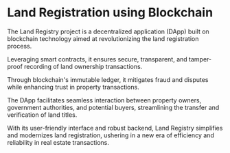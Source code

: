 # Land Registration using Blockchain

The Land Registry project is a decentralized application (DApp) built on blockchain technology aimed at revolutionizing the land registration process. 

Leveraging smart contracts, it ensures secure, transparent, and tamper-proof recording of land ownership transactions. 

Through blockchain's immutable ledger, it mitigates fraud and disputes while enhancing trust in property transactions. 

The DApp facilitates seamless interaction between property owners, government authorities, and potential buyers, streamlining the transfer and verification of land titles. 

With its user-friendly interface and robust backend, Land Registry simplifies and modernizes land registration, ushering in a new era of efficiency and reliability in real estate transactions.
